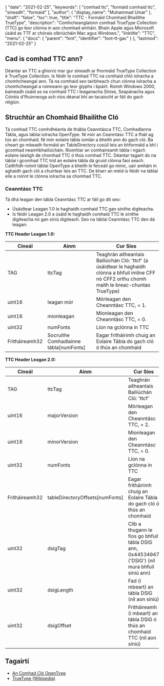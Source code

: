 {
  "date": "2021-02-25",
  "keywords": [
"comhad ttc",
"formáid comhaid ttc",
"síneadh",
"formáid"
],
  "author": {
    "display_name": "Muhammad Umar"
},
  "draft": "false",
  "toc": true,
  "title": "TTC - Formáid Chomhaid Bhailithe TrueType",
  "description": "Comhcheanglaíonn comhad TrueType Collection (TTC) go leor clónna in aon chomhad amháin. Bhain Apple agus Microsoft úsáid as TTF ar chórais oibriúcháin Mac agus Windows.",
  "linktitle": "TTC",
  "menu": {
    "docs": {
      "parent": "font",
      "identifier": "font-tt-gac"
}
},
  "lastmod": "2021-02-25"
}

## Cad is comhad TTC ann?
Déantar an TTC a ghiorrú mar gur síneadh ar fhormáid TrueType Collection é TrueType Collection. Is féidir le comhad TTC na comhaid chló iolracha a chomhcheangal ann. Tá na comhaid seo tairbheach chun clónna iolracha a chomhcheangal a roinneann go leor glyphs i bpáirt. Roimh Windows 2000, baineadh úsáid as na comhaid TTC i leaganacha Sínise, Seapánacha agus Cóiréis d'fhuinneoga ach níos déanaí bhí an tacaíocht ar fáil do gach réigiún.


## Struchtúr an Chomhaid Bhailithe Cló 
Tá comhad TTC comhdhéanta de thábla Ceanntásca TTC, Comhadlanna Tábla, agus táblaí iolracha OpenType. Ní mór an Ceanntásc TTC a fháil ag tús an chomhaid. Ní mór eolaire tábla iomlán a bheith ann do gach cló. Ba cheart go mbeadh formáid an TableDirectory cosúil leis an bhformáid a bhí i gcomhad neamhbhailiúcháin. Ríomhtar an comhaireamh tábla i ngach eolaire laistigh de chomhad TTC ó thús comhad TTC.
Déantar tagairt do na táblaí i gcomhad TTC tríd an eolaire tábla dá gcuid clónna faoi seach. Caithfidh roinnt táblaí OpenType a bheith le feiceáil go minic, uair amháin in aghaidh gach cló a chuirtear leis an TTC. De bharr an méid is féidir na táblaí eile a roinnt le clónna iolracha sa chomhad TTC.

### Ceanntásc TTC
Tá dhá leagan den tábla Ceanntásc TTC ar fáil go dtí seo:
- Úsáidtear Leagan 1.0 le haghaidh comhaid TTC gan sínithe digiteacha.
- Is féidir Leagan 2.0 a úsáid le haghaidh comhaid TTC le sínithe digiteacha nó gan síniú digiteach.
Seo na táblaí Ceanntásc TTC den dá leagan:

**TTC Header Leagan 1.0:**

|Cineál|Ainm|Cur Síos|
---|---|---|
|TAG|ttcTag|Teaghrán aitheantais Bailiúchán Cló: 'ttcf' (a úsáidtear le haghaidh clónna a bhfuil imlíne CFF nó CFF2 orthu chomh maith le breac-chuntas TrueType)|
|uint16|leagan mór|Mórleagan den Cheanntásc TTC, = 1. ||
|uint16|mionleagan|Mionleagan den Cheanntásc TTC, = 0. ||
|uint32|numFonts|Líon na gclónna in TTC|
|Fritháireamh32|Socruithe Comhadlainne tábla[numFonts]|Eagar fritháirimh chuig an Eolaire Tábla do gach cló ó thús an chomhaid |

**TTC Header Leagan 2.0:**

|Cineál|Ainm|Cur Síos|
---|---|---|
|TAG|ttcTag|Teaghrán aitheantais Bailiúchán Cló: 'ttcf'|
|uint16| majorVersion |Mórleagan den Cheanntásc TTC, = 2.|
|uint16| minorVersion |Mionleagan den Cheanntásc TTC, = 0.|
|uint32| numFonts |Líon na gclónna in TTC|
|Fritháireamh32| tableDirectoryOffsets[numFonts] |Eagar fritháirimh chuig an Eolaire Tábla do gach cló ó thús an chomhaid|
|uint32| dsigTag |Clib a thugann le fios go bhfuil tábla DSIG ann, 0x44534947 ('DSIG') (níl mura bhfuil síniú ann)|
|uint32| dsigLength |Fad (i mbeart) an tábla DSIG (níl aon síniú)|
|uint32| dsigOffset |Fritháireamh (i mbeart) an tábla DSIG ó thús an chomhaid TTC (níl aon síniú)|

## Tagairtí
 * [An Comhad Cló OpenType](https://learn.microsoft.com/en-us/typography/opentype/spec/otff)
 * [TrueType (Wikipedia)](https://en.wikipedia.org/wiki/TrueType)

